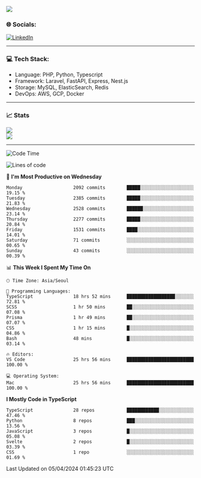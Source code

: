 <!--[![](https://visitcount.itsvg.in/api?id=jin-wk&icon=7&color=12)](https://visitcount.itsvg.in)-->
<!--[![Hits](https://hits.seeyoufarm.com/api/count/incr/badge.svg?url=https%3A%2F%2Fgithub.com%2Fjin-wk&count_bg=%235F625C&title_bg=%23555555&icon=github.svg&icon_color=%23E7E7E7&title=Hits&edge_flat=false)](https://hits.seeyoufarm.com)-->
![](https://komarev.com/ghpvc/?username=jin-wk&color=lightgrey&style=for-the-badge)

### 🌐 Socials:
[![LinkedIn](https://img.shields.io/badge/LinkedIn-%230077B5.svg?logo=linkedin&logoColor=white)](https://linkedin.com/in/jinwook-lee-242625241) 

---

### 💻 Tech Stack:
  - Language: PHP, Python, Typescript
  - Framework: Laravel, FastAPI, Express, Nest.js
  - Storage: MySQL, ElasticSearch, Redis
  - DevOps: AWS, GCP, Docker

---

### 📈 Stats
![](https://github-readme-stats.vercel.app/api?username=jin-wk&theme=dark&hide_border=true&include_all_commits=true&count_private=true)<br/>
![](https://github-readme-streak-stats.herokuapp.com/?user=jin-wk&theme=dark&hide_border=true)<br/>

---

<!--START_SECTION:waka-->
![Code Time](http://img.shields.io/badge/Code%20Time-1%2C330%20hrs%2021%20mins-blue)

![Lines of code](https://img.shields.io/badge/From%20Hello%20World%20I%27ve%20Written-2.2%20million%20lines%20of%20code-blue)

📅 **I'm Most Productive on Wednesday** 

```text
Monday                   2092 commits        █████░░░░░░░░░░░░░░░░░░░░   19.15 % 
Tuesday                  2385 commits        █████░░░░░░░░░░░░░░░░░░░░   21.83 % 
Wednesday                2528 commits        ██████░░░░░░░░░░░░░░░░░░░   23.14 % 
Thursday                 2277 commits        █████░░░░░░░░░░░░░░░░░░░░   20.84 % 
Friday                   1531 commits        ████░░░░░░░░░░░░░░░░░░░░░   14.01 % 
Saturday                 71 commits          ░░░░░░░░░░░░░░░░░░░░░░░░░   00.65 % 
Sunday                   43 commits          ░░░░░░░░░░░░░░░░░░░░░░░░░   00.39 % 
```


📊 **This Week I Spent My Time On** 

```text
🕑︎ Time Zone: Asia/Seoul

💬 Programming Languages: 
TypeScript               18 hrs 52 mins      ██████████████████░░░░░░░   72.81 % 
SCSS                     1 hr 50 mins        ██░░░░░░░░░░░░░░░░░░░░░░░   07.08 % 
Prisma                   1 hr 49 mins        ██░░░░░░░░░░░░░░░░░░░░░░░   07.07 % 
CSS                      1 hr 15 mins        █░░░░░░░░░░░░░░░░░░░░░░░░   04.86 % 
Bash                     48 mins             █░░░░░░░░░░░░░░░░░░░░░░░░   03.14 % 

🔥 Editors: 
VS Code                  25 hrs 56 mins      █████████████████████████   100.00 % 

💻 Operating System: 
Mac                      25 hrs 56 mins      █████████████████████████   100.00 % 
```

**I Mostly Code in TypeScript** 

```text
TypeScript               28 repos            ████████████░░░░░░░░░░░░░   47.46 % 
Python                   8 repos             ███░░░░░░░░░░░░░░░░░░░░░░   13.56 % 
JavaScript               3 repos             █░░░░░░░░░░░░░░░░░░░░░░░░   05.08 % 
Svelte                   2 repos             █░░░░░░░░░░░░░░░░░░░░░░░░   03.39 % 
CSS                      1 repo              ░░░░░░░░░░░░░░░░░░░░░░░░░   01.69 % 
```




 Last Updated on 05/04/2024 01:45:23 UTC
<!--END_SECTION:waka-->
